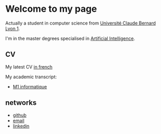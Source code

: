 # Welcome to my page

Actually a student in computer science from [Université Claude Bernard Lyon 1](https://www.univ-lyon1.fr/).

I'm in the master degrees specialised in [Artificial Intelligence](http://master-info.univ-lyon1.fr/IA/).

## CV

My latest CV [in french](./assets/Awesome_CV.pdf)

My academic transcript:

- [M1 informatique](./assets/Releve_notes_m1_Valentin_Cuzin-Rambaud.pdf)

## networks

- [github](https://github.com/valentincuzin)
- [email](mailto:valentincuzin@murena.io)
- [linkedin](https://www.linkedin.com/in/valentin-cuzin-rambaud)